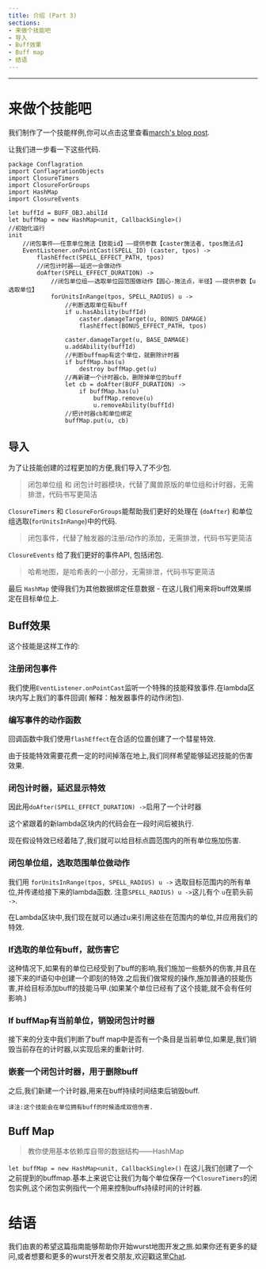 ```yaml
---
title: 介绍 (Part 3)
sections:
- 来做个技能吧
- 导入
- Buff效果
- Buff map
- 结语
---
```


------

# 来做个技能吧

我们制作了一个技能样例,你可以点击这里查看[march's blog post](https://wurstlang.org/blog/bestofthewurst5.html). 

让我们进一步看一下这些代码.

```wurst
package Conflagration
import ConflagrationObjects
import ClosureTimers
import ClosureForGroups
import HashMap
import ClosureEvents

let buffId = BUFF_OBJ.abilId
let buffMap = new HashMap<unit, CallbackSingle>()
//初始化运行
init
	//闭包事件——任意单位施法【技能id】——提供参数【caster施法者, tpos施法点】
	EventListener.onPointCast(SPELL_ID) (caster, tpos) ->
		flashEffect(SPELL_EFFECT_PATH, tpos)
		//闭包计时器——延迟一会做动作
		doAfter(SPELL_EFFECT_DURATION) ->
			//闭包单位组——选取单位园范围做动作【圆心-施法点，半径】——提供参数【u选取单位】
			forUnitsInRange(tpos, SPELL_RADIUS) u ->
				//判断选取单位有buff
				if u.hasAbility(buffId)
					caster.damageTarget(u, BONUS_DAMAGE)
					flashEffect(BONUS_EFFECT_PATH, tpos)
				
				caster.damageTarget(u, BASE_DAMAGE)
				u.addAbility(buffId)
				//判断buffmap有这个单位，就删除计时器
				if buffMap.has(u)
					destroy buffMap.get(u)
				//再新建一个计时器cb，删除掉单位的buff
				let cb = doAfter(BUFF_DURATION) ->
					if buffMap.has(u)
						buffMap.remove(u)
						u.removeAbility(buffId)
				//把计时器cb和单位绑定
				buffMap.put(u, cb)
```

## 导入

为了让技能创建的过程更加的方便,我们导入了不少包.

> 闭包单位组 和 闭包计时器模块，代替了魔兽原版的单位组和计时器，无需排泄，代码书写更简洁

`ClosureTimers` 和 `ClosureForGroups`能帮助我们更好的处理在 (`doAfter`) 和单位组选取(`forUnitsInRange`)中的代码. 

> 闭包事件，代替了触发器的注册/动作的添加，无需排泄，代码书写更简洁

`ClosureEvents` 给了我们更好的事件API, 包括闭包.

> 哈希地图，是哈希表的一小部分，无需排泄，代码书写更简洁

 最后 `HashMap` 使得我们为其他数据绑定任意数据 - 在这儿我们用来将buff效果绑定在目标单位上.

## Buff效果

这个技能是这样工作的:

### 注册闭包事件

我们使用`EventListener.onPointCast`监听一个特殊的技能释放事件.在lambda区块内写上我们的事件回调( 解释：触发器事件的动作闭包).

### 编写事件的动作函数

回调函数中我们使用`flashEffect`在合适的位置创建了一个彗星特效.

由于技能特效需要花费一定的时间掉落在地上,我们同样希望能够延迟技能的伤害效果.

### 闭包计时器，延迟显示特效

因此用`doAfter(SPELL_EFFECT_DURATION) ->`启用了一个计时器

这个紧跟着的新lambda区块内的代码会在一段时间后被执行.

现在假设特效已经着陆了,我们就可以给目标点圆范围内的所有单位施加伤害.

### 闭包单位组，选取范围单位做动作

我们用 `forUnitsInRange(tpos, SPELL_RADIUS) u ->` 选取目标范围内的所有单位,并传递给接下来的lambda函数. 注意`SPELL_RADIUS) u ->`这儿有个 `u`在箭头前 `->`.

在Lambda区块中,我们现在就可以通过u来引用这些在范围内的单位,并应用我们的特效.

### If选取的单位有buff，就伤害它

这种情况下,如果有的单位已经受到了buff的影响,我们施加一些额外的伤害,并且在接下来的If语句中创建一个即刻的特效.之后我们做常规的操作,施加普通的技能伤害,并给目标添加buff的技能马甲.(如果某个单位已经有了这个技能,就不会有任何影响.)

### If buffMap有当前单位，销毁闭包计时器

接下来的分支中我们判断了buff map中是否有一个条目是当前单位,如果是,我们销毁当前存在的计时器,以实现后来的重新计时.

### 嵌套一个闭包计时器，用于删除buff

之后,我们新建一个计时器,用来在buff持续时间结束后销毁buff.


`译注:这个技能会在单位拥有buff的时候造成双倍伤害.`
## Buff Map

> 教你使用基本依赖库自带的数据结构——HashMap

`let buffMap = new HashMap<unit, CallbackSingle>()`
在这儿我们创建了一个之前提到的buffmap.基本上来说它让我们为每个单位保存一个`ClosureTimers`的闭包实例,这个闭包实例指代一个用来控制buffs持续时间的计时器.


# 结语
我们由衷的希望这篇指南能够帮助你开始wurst地图开发之旅.如果你还有更多的疑问,或者想要和更多的wurst开发者交朋友,欢迎戳这里[Chat](https://kiwiirc.com/nextclient/#irc://irc.quakenet.org/#inwc.de-maps).
